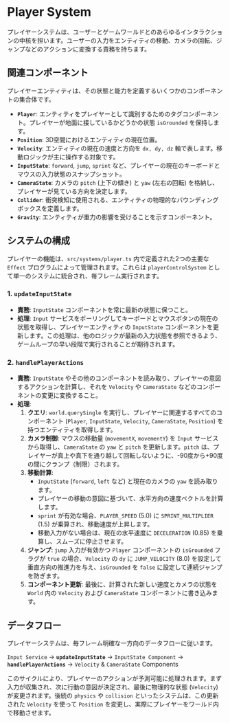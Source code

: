 # Player System

プレイヤーシステムは、ユーザーとゲームワールドとのあらゆるインタラクションの中核を担います。ユーザーの入力をエンティティの移動、カメラの回転、ジャンプなどのアクションに変換する責務を持ちます。

## 関連コンポーネント

プレイヤーエンティティは、その状態と能力を定義するいくつかのコンポーネントの集合体です。

-   **`Player`**: エンティティをプレイヤーとして識別するためのタグコンポーネント。プレイヤーが地面に接しているかどうかの状態 `isGrounded` を保持します。
-   **`Position`**: 3D空間におけるエンティティの現在位置。
-   **`Velocity`**: エンティティの現在の速度と方向を `dx, dy, dz` 軸で表します。移動ロジックが主に操作する対象です。
-   **`InputState`**: `forward`, `jump`, `sprint` など、プレイヤーの現在のキーボードとマウスの入力状態のスナップショット。
-   **`CameraState`**: カメラの `pitch` (上下の傾き) と `yaw` (左右の回転) を格納し、プレイヤーが見ている方向を決定します。
-   **`Collider`**: 衝突検知に使用される、エンティティの物理的なバウンディングボックスを定義します。
-   **`Gravity`**: エンティティが重力の影響を受けることを示すコンポーネント。

## システムの構成

プレイヤーの機能は、`src/systems/player.ts` 内で定義された2つの主要な `Effect` プログラムによって管理されます。これらは `playerControlSystem` として単一のシステムに統合され、毎フレーム実行されます。

### 1. `updateInputState`

-   **責務**: `InputState` コンポーネントを常に最新の状態に保つこと。
-   **処理**: `Input` サービスをポーリングしてキーボードとマウスボタンの現在の状態を取得し、プレイヤーエンティティの `InputState` コンポーネントを更新します。この処理は、他のロジックが最新の入力状態を参照できるよう、ゲームループの早い段階で実行されることが期待されます。

### 2. `handlePlayerActions`

-   **責務**: `InputState` やその他のコンポーネントを読み取り、プレイヤーの意図するアクションを計算し、それを `Velocity` や `CameraState` などのコンポーネントの変更に変換すること。
-   **処理**:
    1.  **クエリ**: `world.querySingle` を実行し、プレイヤーに関連するすべてのコンポーネント (`Player`, `InputState`, `Velocity`, `CameraState`, `Position`) を持つエンティティを取得します。
    2.  **カメラ制御**: マウスの移動量 (`movementX`, `movementY`) を `Input` サービスから取得し、`CameraState` の `yaw` と `pitch` を更新します。`pitch` は、プレイヤーが真上や真下を通り越して回転しないように、-90度から+90度の間にクランプ（制限）されます。
    3.  **移動計算**:
        -   `InputState` (`forward`, `left` など) と現在のカメラの `yaw` を読み取ります。
        -   プレイヤーの移動の意図に基づいて、水平方向の速度ベクトルを計算します。
        -   `sprint` が有効な場合、`PLAYER_SPEED` (5.0) に `SPRINT_MULTIPLIER` (1.5) が乗算され、移動速度が上昇します。
        -   移動入力がない場合は、現在の水平速度に `DECELERATION` (0.85) を乗算し、スムーズに停止させます。
    4.  **ジャンプ**: `jump` 入力が有効かつ `Player` コンポーネントの `isGrounded` フラグが `true` の場合、`Velocity` の `dy` に `JUMP_VELOCITY` (8.0) を設定して垂直方向の推進力を与え、`isGrounded` を `false` に設定して連続ジャンプを防ぎます。
    5.  **コンポーネント更新**: 最後に、計算された新しい速度とカメラの状態を `World` 内の `Velocity` および `CameraState` コンポーネントに書き込みます。

## データフロー

プレイヤーシステムは、毎フレーム明確な一方向のデータフローに従います。

`Input Service` -> **`updateInputState`** -> `InputState Component` -> **`handlePlayerActions`** -> `Velocity` & `CameraState` Components

このサイクルにより、プレイヤーのアクションが予測可能に処理されます。まず入力が収集され、次に行動の意図が決定され、最後に物理的な状態 (`Velocity`) が変更されます。後続の `physics` や `collision` といったシステムは、この更新された `Velocity` を使って `Position` を変更し、実際にプレイヤーをワールド内で移動させます。
